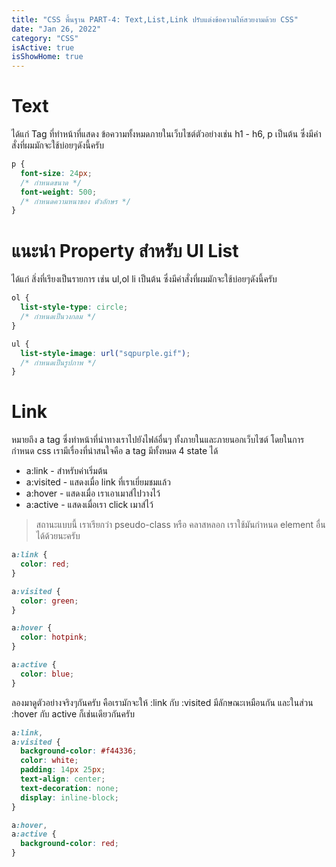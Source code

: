 ```yaml
---
title: "CSS พื้นฐาน PART-4: Text,List,Link ปรับแต่งข้อความให้สวยงามด้วย CSS"
date: "Jan 26, 2022"
category: "CSS"
isActive: true
isShowHome: true
---
```


# Text

ได้แก่ Tag ที่ทำหน้าที่แสดง ข้อความทั้งหมดภายในเว็บไซต์ตัวอย่างเช่น h1 - h6, p เป็นต้น ซึ่งมีคำสั่งที่ผมมักจะใช้บ่อยๆดังนี้ครับ

```css
p {
  font-size: 24px;
  /* กำหนดขนาด */
  font-weight: 500;
  /* กำหนดความหนาของ ตัวอักษร */
}
```

# แนะนำ Property สำหรับ Ul List

ได้แก่ สิ่งที่เรียงเป็นรายการ เช่น ul,ol li เป็นต้น ซึ่งมีคำสั่งที่ผมมักจะใช้บ่อยๆดังนี้ครับ

```css
ol {
  list-style-type: circle;
  /* กำหนดเป็นวงกลม */
}

ul {
  list-style-image: url("sqpurple.gif");
  /* กำหนดเป็นรูปภาพ */
}
```

# Link

หมายถึง a tag ซึ่งทำหน้าที่นำทางเราไปยังไฟล์อื่นๆ ทั้งภายในและภายนอกเว็บไซต์ โดยในการกำหนด css เรามีเรื่องที่น่าสนใจคือ a tag มีทั้งหมด 4 state ได้

- a:link - สำหรับค่าเริ่มต้น
- a:visited - แสดงเมื่อ link ที่เราเยี่ยมชมแล้ว
- a:hover - แสดงเมื่อ เราเอาเมาส์ไปวางไว้
- a:active - แสดงเมื่อเรา click เมาส์ไว้

> สถานะแบบนี้ เราเรียกว่า pseudo-class หรือ คลาสหลอก เราใช้มันกำหนด element อื่นได้ด้วยนะครับ

```css
a:link {
  color: red;
}

a:visited {
  color: green;
}

a:hover {
  color: hotpink;
}

a:active {
  color: blue;
}
```

ลองมาดูตัวอย่างจริงๆกันครับ คือเรามักจะให้ :link กับ :visited มีลักษณะเหมือนกัน และในส่วน :hover กับ active ก็เช่นเดียวกันครับ

```css
a:link,
a:visited {
  background-color: #f44336;
  color: white;
  padding: 14px 25px;
  text-align: center;
  text-decoration: none;
  display: inline-block;
}

a:hover,
a:active {
  background-color: red;
}
```
